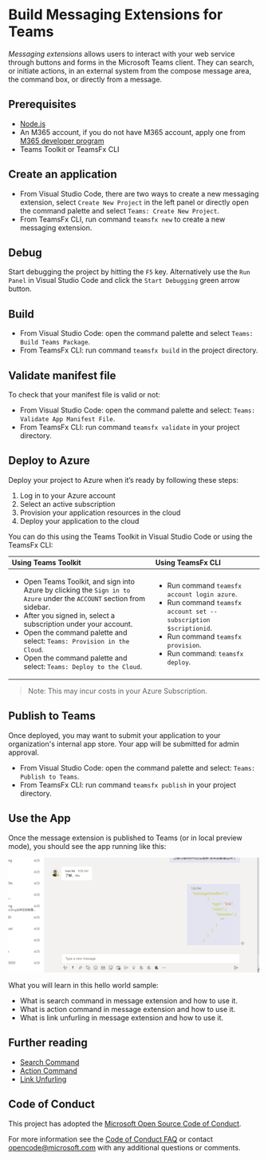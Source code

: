 # Build Messaging Extensions for Teams

*Messaging extensions* allows users to interact with your web service through buttons and forms in the Microsoft Teams client. They can search, or initiate actions, in an external system from the compose message area, the command box, or directly from a message. 

## Prerequisites

* [Node.js](https://nodejs.org/en/)
* An M365 account, if you do not have M365 account, apply one from [M365 developer program](https://developer.microsoft.com/en-us/microsoft-365/dev-program)
* Teams Toolkit or TeamsFx CLI

## Create an application 

* From Visual Studio Code, there are two ways to create a new messaging extension, select `Create New Project` in the left panel or directly open the command palette and select `Teams: Create New Project`.
* From TeamsFx CLI, run command `teamsfx new` to create a new messaging extension. 

## Debug

Start debugging the project by hitting the `F5` key. Alternatively use the `Run Panel` in Visual Studio Code and click the `Start Debugging` green arrow button.

## Build

* From Visual Studio Code: open the command palette and select `Teams: Build Teams Package`.
* From TeamsFx CLI: run command `teamsfx build` in the project directory.

## Validate manifest file

To check that your manifest file is valid or not:

* From Visual Studio Code: open the command palette and select: `Teams: Validate App Manifest File`.
* From TeamsFx CLI: run command `teamsfx validate` in your project directory.

## Deploy to Azure

Deploy your project to Azure when it’s ready by following these steps:

1. Log in to your Azure account
2. Select an active subscription
3. Provision your application resources in the cloud
4. Deploy your application to the cloud

You can do this using the Teams Toolkit in Visual Studio Code or using the TeamsFx CLI:

| Using Teams Toolkit| Using TeamsFx CLI|
| :------------------| :----------------|
| <ul><li>Open Teams Toolkit, and sign into Azure by clicking the `Sign in to Azure` under the `ACCOUNT` section from sidebar.</li> <li>After you signed in, select a subscription under your account.</li><li>Open the command palette and select: `Teams: Provision in the Cloud`.</li><li>Open the command palette and select: `Teams: Deploy to the Cloud`.</li></ul>  | <ul> <li>Run command `teamsfx account login azure`.</li> <li>Run command `teamsfx account set --subscription $scriptionid`.</li> <li> Run command `teamsfx provision`.</li> <li>Run command: `teamsfx deploy`. </li></ul>|

>Note: This may incur costs in your Azure Subscription.

## Publish to Teams

Once deployed, you may want to submit your application to your organization's internal app store. Your app will be submitted for admin approval.

* From Visual Studio Code: open the command palette and select: `Teams: Publish to Teams`.
* From TeamsFx CLI: run command `teamsfx publish` in your project directory.

## Use the App
Once the message extension is published to Teams (or in local preview mode), you should see the app running like this:

![ME gif](./images/ME.gif)

What you will learn in this hello world sample:
* What is search command in message extension and how to use it.
* What is action command in message extension and how to use it.
* What is link unfurling in message extension and how to use it.
 
## Further reading

* [Search Command](https://docs.microsoft.com/en-us/microsoftteams/platform/messaging-extensions/how-to/search-commands/define-search-command)
* [Action Command](https://docs.microsoft.com/en-us/microsoftteams/platform/messaging-extensions/how-to/action-commands/define-action-command)
* [Link Unfurling](https://docs.microsoft.com/en-us/microsoftteams/platform/messaging-extensions/how-to/link-unfurling?tabs=dotnet)

## Code of Conduct

This project has adopted the [Microsoft Open Source Code of Conduct](https://opensource.microsoft.com/codeofconduct/).

For more information see the [Code of Conduct FAQ](https://opensource.microsoft.com/codeofconduct/faq/) or
contact [opencode@microsoft.com](mailto:opencode@microsoft.com) with any additional questions or comments.